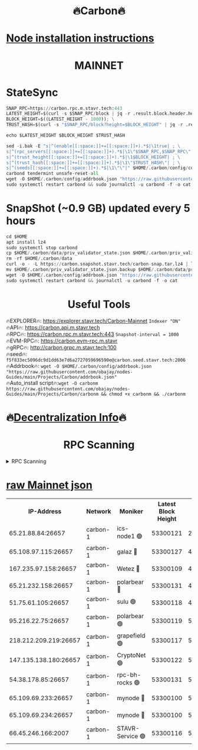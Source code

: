<h1 align="center"> 🔥Carbon🔥</h1>

[Node installation instructions](https://github.com/obajay/nodes-Guides/tree/main/Projects/Carbon)
=
<h1 align="center"> MAINNET</h1>

# StateSync
```python
SNAP_RPC=https://carbon.rpc.m.stavr.tech:443
LATEST_HEIGHT=$(curl -s $SNAP_RPC/block | jq -r .result.block.header.height); \
BLOCK_HEIGHT=$((LATEST_HEIGHT - 1000)); \
TRUST_HASH=$(curl -s "$SNAP_RPC/block?height=$BLOCK_HEIGHT" | jq -r .result.block_id.hash)

echo $LATEST_HEIGHT $BLOCK_HEIGHT $TRUST_HASH

sed -i.bak -E "s|^(enable[[:space:]]+=[[:space:]]+).*$|\1true| ; \
s|^(rpc_servers[[:space:]]+=[[:space:]]+).*$|\1\"$SNAP_RPC,$SNAP_RPC\"| ; \
s|^(trust_height[[:space:]]+=[[:space:]]+).*$|\1$BLOCK_HEIGHT| ; \
s|^(trust_hash[[:space:]]+=[[:space:]]+).*$|\1\"$TRUST_HASH\"| ; \
s|^(seeds[[:space:]]+=[[:space:]]+).*$|\1\"\"|" $HOME/.carbon/config/config.toml
carbond tendermint unsafe-reset-all
wget -O $HOME/.carbon/config/addrbook.json "https://raw.githubusercontent.com/obajay/nodes-Guides/main/Projects/Carbon/addrbook.json"
sudo systemctl restart carbond && sudo journalctl -u carbond -f -o cat
```
# SnapShot (~0.9 GB) updated every 5 hours
```python
cd $HOME
apt install lz4
sudo systemctl stop carbond
cp $HOME/.carbon/data/priv_validator_state.json $HOME/.carbon/priv_validator_state.json.backup
rm -rf $HOME/.carbon/data
curl -o - -L https://carbon.snapshot.stavr.tech/carbon-snap.tar.lz4 | lz4 -c -d - | tar -x -C $HOME/.carbon --strip-components 2
mv $HOME/.carbon/priv_validator_state.json.backup $HOME/.carbon/data/priv_validator_state.json
wget -O $HOME/.carbon/config/addrbook.json "https://raw.githubusercontent.com/obajay/nodes-Guides/main/Projects/Carbon/addrbook.json"
sudo systemctl restart carbond && journalctl -u carbond -f -o cat
```

 <h1 align="center"> Useful Tools</h1>

🔥EXPLORER🔥:     https://explorer.stavr.tech/Carbon-Mainnet        `Indexer "ON"` \
🔥API🔥:          https://carbon.api.m.stavr.tech \
🔥RPC🔥:          https://carbon.rpc.m.stavr.tech:443              `Snapshot-interval = 1000` \
🔥EVM-RPC🔥:      https://carbon.evm-rpc.m.stavr \
🔥gRPC🔥:         http://carbon.grpc.m.stavr.tech:100 \
🔥seed🔥:      `f5f833ec5096dc9d1dd63e7d6a2727059696590e@carbon.seed.stavr.tech:2006` \
🔥Addrbook🔥:  `wget -O $HOME/.carbon/config/addrbook.json "https://raw.githubusercontent.com/obajay/nodes-Guides/main/Projects/Carbon/addrbook.json"` \
🔥Auto_install script🔥:`wget -O carbonm https://raw.githubusercontent.com/obajay/nodes-Guides/main/Projects/Carbon/carbonm && chmod +x carbonm && ./carbonm`

🔥[Decentralization Info](https://github.com/obajay/StateSync-snapshots/tree/main/Projects/Carbon/Decentralization)🔥
=
<h1 align="center"> RPC Scanning</h1>

<details>
<summary>RPC Scanning</summary>

<h2 align="center"> We scan nodes in real time every 4 hours. And we provide the final result of RPC endpoints.
We cannot influence the operation of these nodes in any way. </h2>


```python
If Voting Power is higher than 0 --> then the Node is a validator of the network and may be subject to attack and be a potential threat to the chain.
```
```python
We marked such validators with a red symbol
```

</details>

[raw Mainnet json](https://rpc-check.carbonm.stavr.tech/carbonm/rpc-carbonm-result.json)
=


<table><tr><th>IP-Address</th><th>Network</th><th>Moniker</th><th>Latest Block Height</th><th>Earliest Block Height</th><th>Catching Up</th><th>Tx Index</th><th>Voting Power</th><th>Scan Time</th></tr><tr><td>65.21.88.84:26657</td><td>carbon-1</td><td>ics-node1 🟢</td><td>53300121</td><td>21164241</td><td>False</td><td>off</td><td>0</td><td>2024-02-05T21:14:28.936383198UTC</td></tr><tr><td>65.108.97.115:26657</td><td>carbon-1</td><td>galaz 🔴</td><td>53300127</td><td>47374001</td><td>False</td><td>on</td><td>11244181569</td><td>2024-02-05T21:14:39.849983147UTC</td></tr><tr><td>167.235.97.158:26657</td><td>carbon-1</td><td>Wetez 🔴</td><td>53300109</td><td>48067570</td><td>False</td><td>on</td><td>1331210923</td><td>2024-02-05T21:14:03.819016809UTC</td></tr><tr><td>65.21.232.158:26657</td><td>carbon-1</td><td>polarbear 🔴</td><td>53300131</td><td>48126001</td><td>False</td><td>on</td><td>10923221971</td><td>2024-02-05T21:14:48.375648625UTC</td></tr><tr><td>51.75.61.105:26657</td><td>carbon-1</td><td>sulu 🟢</td><td>53300118</td><td>48742001</td><td>False</td><td>on</td><td>0</td><td>2024-02-05T21:14:20.024619390UTC</td></tr><tr><td>95.216.22.75:26657</td><td>carbon-1</td><td>polarbear 🟢</td><td>53300119</td><td>52338001</td><td>False</td><td>on</td><td>0</td><td>2024-02-05T21:14:26.575004013UTC</td></tr><tr><td>218.212.209.219:26657</td><td>carbon-1</td><td>grapefield 🟢</td><td>53300117</td><td>52371001</td><td>False</td><td>on</td><td>0</td><td>2024-02-05T21:14:17.633386605UTC</td></tr><tr><td>147.135.138.180:26657</td><td>carbon-1</td><td>CryptoNet 🟢</td><td>53300122</td><td>52934001</td><td>False</td><td>on</td><td>0</td><td>2024-02-05T21:14:31.355472640UTC</td></tr><tr><td>54.38.178.85:26657</td><td>carbon-1</td><td>rpc-bh-rocks 🟢</td><td>53300131</td><td>53130001</td><td>False</td><td>on</td><td>0</td><td>2024-02-05T21:14:52.792858664UTC</td></tr><tr><td>65.109.69.233:26657</td><td>carbon-1</td><td>mynode 🔴</td><td>53300100</td><td>53160001</td><td>False</td><td>off</td><td>8688347185</td><td>2024-02-05T21:13:42.384573747UTC</td></tr><tr><td>65.109.69.234:26657</td><td>carbon-1</td><td>mynode 🔴</td><td>53300100</td><td>53160001</td><td>False</td><td>off</td><td>12851209133</td><td>2024-02-05T21:13:42.728324997UTC</td></tr><tr><td>66.45.246.166:2007</td><td>carbon-1</td><td>STAVR-Service 🟢</td><td>53300116</td><td>53293001</td><td>False</td><td>on</td><td>0</td><td>2024-02-05T21:14:16.703862304UTC</td></tr></table>
